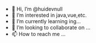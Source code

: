 - 👋 Hi, I’m @huidevnull
- 👀 I’m interested in java,vue,etc.
- 🌱 I’m currently learning ing...
- 💞️ I’m looking to collaborate on ...
- 📫 How to reach me ...

<!---
huidevnull/huidevnull is a ✨ special ✨ repository because its `README.md` (this file) appears on your GitHub profile.
You can click the Preview link to take a look at your changes.
--->
